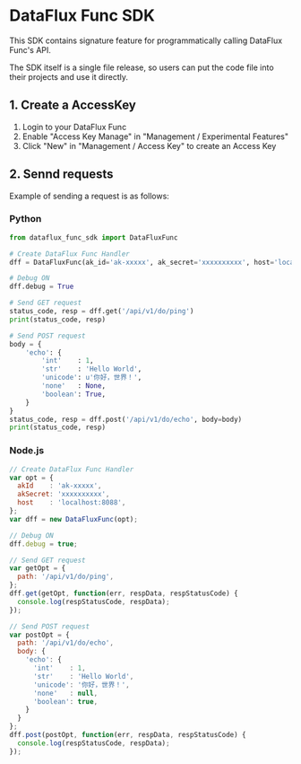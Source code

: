 # DataFlux Func SDK

This SDK contains signature feature for programmatically calling DataFlux Func's API.

The SDK itself is a single file release, so users can put the code file into their projects and use it directly.

## 1. Create a AccessKey

1. Login to your DataFlux Func
2. Enable "Access Key Manage" in "Management / Experimental Features"
3. Click "New" in "Management / Access Key" to create an Access Key

## 2. Sennd requests

Example of sending a request is as follows:

### Python

```python
from dataflux_func_sdk import DataFluxFunc

# Create DataFlux Func Handler
dff = DataFluxFunc(ak_id='ak-xxxxx', ak_secret='xxxxxxxxxx', host='localhost:8088')

# Debug ON
dff.debug = True

# Send GET request
status_code, resp = dff.get('/api/v1/do/ping')
print(status_code, resp)

# Send POST request
body = {
    'echo': {
        'int'    : 1,
        'str'    : 'Hello World',
        'unicode': u'你好，世界！',
        'none'   : None,
        'boolean': True,
    }
}
status_code, resp = dff.post('/api/v1/do/echo', body=body)
print(status_code, resp)
```


### Node.js

```javascript
// Create DataFlux Func Handler
var opt = {
  akId    : 'ak-xxxxx',
  akSecret: 'xxxxxxxxxx',
  host    : 'localhost:8088',
};
var dff = new DataFluxFunc(opt);

// Debug ON
dff.debug = true;

// Send GET request
var getOpt = {
  path: '/api/v1/do/ping',
};
dff.get(getOpt, function(err, respData, respStatusCode) {
  console.log(respStatusCode, respData);
});

// Send POST request
var postOpt = {
  path: '/api/v1/do/echo',
  body: {
    'echo': {
      'int'    : 1,
      'str'    : 'Hello World',
      'unicode': '你好，世界！',
      'none'   : null,
      'boolean': true,
    }
  }
};
dff.post(postOpt, function(err, respData, respStatusCode) {
  console.log(respStatusCode, respData);
});
```
